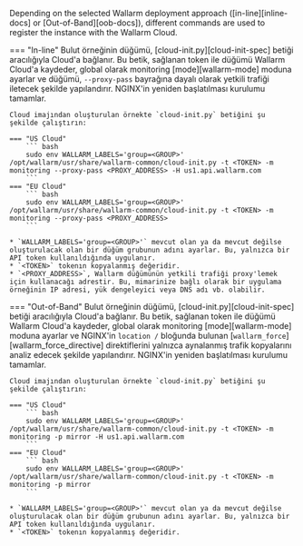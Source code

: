 Depending on the selected Wallarm deployment approach ([in-line][inline-docs] or [Out-of-Band][oob-docs]), different commands are used to register the instance with the Wallarm Cloud.

=== "In-line"
    Bulut örneğinin düğümü, [cloud-init.py][cloud-init-spec] betiği aracılığıyla Cloud'a bağlanır. Bu betik, sağlanan token ile düğümü Wallarm Cloud'a kaydeder, global olarak monitoring [mode][wallarm-mode] moduna ayarlar ve düğümü, `--proxy-pass` bayrağına dayalı olarak yetkili trafiği iletecek şekilde yapılandırır. NGINX'in yeniden başlatılması kurulumu tamamlar.

    Cloud imajından oluşturulan örnekte `cloud-init.py` betiğini şu şekilde çalıştırın:

    === "US Cloud"
        ``` bash
        sudo env WALLARM_LABELS='group=<GROUP>' /opt/wallarm/usr/share/wallarm-common/cloud-init.py -t <TOKEN> -m monitoring --proxy-pass <PROXY_ADDRESS> -H us1.api.wallarm.com
        ```
    === "EU Cloud"
        ``` bash
        sudo env WALLARM_LABELS='group=<GROUP>' /opt/wallarm/usr/share/wallarm-common/cloud-init.py -t <TOKEN> -m monitoring --proxy-pass <PROXY_ADDRESS>
        ```
    
    * `WALLARM_LABELS='group=<GROUP>'` mevcut olan ya da mevcut değilse oluşturulacak olan bir düğüm grubunun adını ayarlar. Bu, yalnızca bir API token kullanıldığında uygulanır.
    * `<TOKEN>` tokenın kopyalanmış değeridir.
    * `<PROXY_ADDRESS>`, Wallarm düğümünün yetkili trafiği proxy'lemek için kullanacağı adrestir. Bu, mimarinize bağlı olarak bir uygulama örneğinin IP adresi, yük dengeleyici veya DNS adı vb. olabilir.
=== "Out-of-Band"
    Bulut örneğinin düğümü, [cloud-init.py][cloud-init-spec] betiği aracılığıyla Cloud'a bağlanır. Bu betik, sağlanan token ile düğümü Wallarm Cloud'a kaydeder, global olarak monitoring [mode][wallarm-mode] moduna ayarlar ve NGINX'in `location /` bloğunda bulunan [`wallarm_force`][wallarm_force_directive] direktiflerini yalnızca aynalanmış trafik kopyalarını analiz edecek şekilde yapılandırır. NGINX'in yeniden başlatılması kurulumu tamamlar.

    Cloud imajından oluşturulan örnekte `cloud-init.py` betiğini şu şekilde çalıştırın:

    === "US Cloud"
        ``` bash
        sudo env WALLARM_LABELS='group=<GROUP>' /opt/wallarm/usr/share/wallarm-common/cloud-init.py -t <TOKEN> -m monitoring -p mirror -H us1.api.wallarm.com
        ```
    === "EU Cloud"
        ``` bash
        sudo env WALLARM_LABELS='group=<GROUP>' /opt/wallarm/usr/share/wallarm-common/cloud-init.py -t <TOKEN> -m monitoring -p mirror
        ```
    
    * `WALLARM_LABELS='group=<GROUP>'` mevcut olan ya da mevcut değilse oluşturulacak olan bir düğüm grubunun adını ayarlar. Bu, yalnızca bir API token kullanıldığında uygulanır.
    * `<TOKEN>` tokenın kopyalanmış değeridir.
